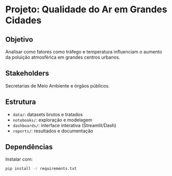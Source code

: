 # Projeto: Qualidade do Ar em Grandes Cidades

## Objetivo
Analisar como fatores como tráfego e temperatura influenciam o aumento da poluição atmosférica em grandes centros urbanos.

## Stakeholders
Secretarias de Meio Ambiente e órgãos públicos.

## Estrutura
- `data/`: datasets brutos e tratados  
- `notebooks/`: exploração e modelagem  
- `dashboards/`: interface interativa (Streamlit/Dash)  
- `reports/`: resultados e documentação  

## Dependências
Instalar com:
```bash
pip install -r requirements.txt
